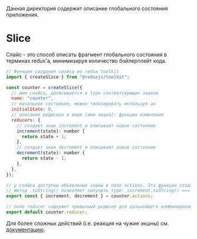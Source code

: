 Данная директория содержит описание глобального состояния приложения.

# Slice

Слайс - это способ описать фрагмент глобального состояния в терминах redux'а, минимизируя количество бойлерплейт кода.

```javascript
// Функция создания слайса из redux toolkit
import { createSlice } from "@reduxjs/toolkit";

const counter = createSlice({
  // имя слайса, дописывается в type соответсвующих экшнов
  name: "counter",
  // начальное состояние, можно типизировать используя as
  initialState: 0,
  // описание редюсера в виде [имя экшна]: функция изменения
  reducers: {
    // создает экшн increment и описывает новое состояние
    increment(state): number {
      return state + 1;
    },
    // создает экшн decrement и описывает новое состояние
    decrement(state): number {
      return state - 1;
    },
  },
});

// у слайса доступны объявленые экшны в поле actions. Это функции создания экшнов: dispatch(increment()).
// метод .toString() позволяет получить type: increment.toString() === "counter/increment"
export const { increment, decrement } = counter.actions;

// поле reducer содержит привычный редюсер для дальнейшего комбинирования
export default counter.reducer;
```

Для более сложных действий (i.e. реакция на чужие экшны) см. [документацию](https://redux-toolkit.js.org/api/createSlice).
